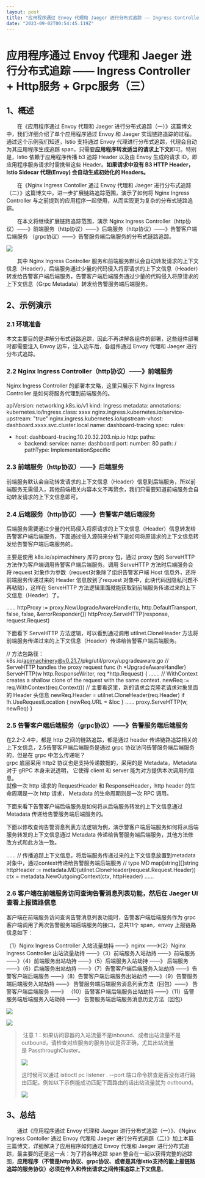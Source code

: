 ```yaml
---
layout: post
title: "应用程序通过 Envoy 代理和 Jaeger 进行分布式追踪 —— Ingress Controller + Http服务 + Grpc服务（三）"
date: "2023-09-02T00:54:45.119Z"
---
```

应用程序通过 Envoy 代理和 Jaeger 进行分布式追踪 —— Ingress Controller + Http服务 + Grpc服务（三）
==========================================================================

1、概述
----

　　在《应用程序通过 Envoy 代理和 Jaeger 进行分布式追踪（一）》这篇博文中，我们详细介绍了单个应用程序通过 Envoy 和 Jaeger 实现链路追踪的过程。通过这个示例我们知道，Istio 支持通过 Envoy 代理进行分布式追踪，代理会自动为其应用程序生成追踪 span，只需要**应用程序转发适当的请求上下文**即可。特别是，Istio 依赖于应用程序传播 b3 追踪 Header 以及由 Envoy 生成的请求 ID，即应用程序服务请求时需携带这些 Header。**如果请求中没有 B3 HTTP Header，Istio Sidecar 代理(Envoy) 会自动生成初始化的 Headers。**

　　在《Nginx Ingress Contoller 通过 Envoy 代理和 Jaeger 进行分布式追踪（二）》这篇博文中，进一步扩展链路追踪范围，演示了如何将 Nginx Ingress Controller 与之前提到的应用程序一起使用，从而实现更为复杂的分布式链路追踪。

　　在本文将继续扩展链路追踪范围，演示 Nginx Ingress Controller（http协议）——》前端服务（http协议）——》后端服务（http协议）——》告警客户端后端服务 （grpc协议）——》告警服务端后端服务的分布式链路追踪。

![](https://img2023.cnblogs.com/blog/624219/202309/624219-20230901095205170-129893031.png)

　　其中 Nginx Ingress Controller 服务和前端服务默认会自动转发请求的上下文信息（Header），后端服务通过少量的代码侵入将原请求的上下文信息（Header）转发给告警客户端后端服务，告警客户端后端服务通过少量的代码侵入将原请求的上下文信息（Grpc Metadata）转发给告警服务端后端服务。

2、示例演示
------

### 2.1 环境准备

本文主要目的是讲解分布式链路追踪，因此不再讲解各组件的部署，这些组件部署时都需要注入 Envoy 边车，注入边车后，各组件通过 Envoy 代理和 Jaeger 进行分布式追踪。 

### 2.2 Nginx Ingress Controller（http协议）——》前端服务

Nginx Ingress Controller 的部署本文略，这里只展示下 Nginx Ingress Controller 是如何将服务代理到前端服务的。

apiVersion: networking.k8s.io/v1
kind: Ingress
metadata:
  annotations:
    kubernetes.io/ingress.class: xxxx
    nginx.ingress.kubernetes.io/service-upstream: "true"
    nginx.ingress.kubernetes.io/upstream-vhost: dashboard.xxxx.svc.cluster.local
  name: dashboard-tracing
spec:
  rules:
  - host: dashboard-tracing.10.20.32.203.nip.io
    http:
      paths:
      - backend:
          service:
            name: dashboard
            port:
              number: 80
        path: /
        pathType: ImplementationSpecific

### 2.3 前端服务（http协议）——》后端服务

前端服务默认会自动转发请求的上下文信息（Header）信息到后端服务，所以前端服务无需侵入，其他前端相关内容本文不再赘余，我们只需要知道前端服务会自动转发请求的上下文信息即可。 

### 2.4 后端服务（http协议）——》告警客户端后端服务 

后端服务需要通过少量的代码侵入将原请求的上下文信息（Header）信息转发给告警客户端后端服务，下面通过侵入源码来分析下是如何将原请求的上下文信息转发给告警客户端后端服务的。

主要是使用 k8s.io/apimachinery 库的 proxy 包，通过 proxy 包的 ServeHTTP 方法作为客户端调用告警客户端后端服务。调用 ServeHTTP 方法时后端服务会将 request 对象作为参数（request对象除了组织告警客户端 Host 信息外，还将前端服务传递过来的 Header 信息放到了request 对象中，此块代码因隐私问题不再粘贴），这样在 ServeHTTP 方法逻辑里面就能获取到前端服务传递过来的上下文信息（Header）了。

......
httpProxy := proxy.NewUpgradeAwareHandler(u, http.DefaultTransport, false, false, &errorResponder{})
httpProxy.ServeHTTP(response, request.Request)

下面看下 ServeHTTP 方法逻辑，可以看到通过调用 utilnet.CloneHeader 方法将前端服务传递过来的上下文信息（Header）传递给告警客户端后端服务。

// 方法包路径： k8s.io/apimachinery@v0.21.7/pkg/util/proxy/upgradeaware.go
// ServeHTTP handles the proxy request
func (h \*UpgradeAwareHandler) ServeHTTP(w http.ResponseWriter, req \*http.Request) {
	.......
	// WithContext creates a shallow clone of the request with the same context.
	newReq := req.WithContext(req.Context())
    // 主要看这里，新的请求会克隆老请求对象里面的 Header 头信息
	newReq.Header = utilnet.CloneHeader(req.Header)
	if !h.UseRequestLocation {
		newReq.URL = &loc
	}
	......
	proxy.ServeHTTP(w, newReq)
}

### 2.5 告警客户端后端服务（grpc协议）——》告警服务端后端服务

在2.2-2.4中，都是 http 之间的链路追踪，都是通过 header 传递链路追踪相关的上下文信息，2.5告警客户端后端服务是通过 grpc 协议访问告警服务端后端服务的，但是在 grpc 中怎么传递呢？  
grpc 底层采用 http2 协议也是支持传递数据的，采用的是 Metadata，Metadata 对于 gRPC 本身来说透明， 它使得 client 和 server 能为对方提供本次调用的信息。  
就像一次 http 请求的 RequestHeader 和 ResponseHeader，http header 的生命周期是一次 http 请求， Metadata 的生命周期则是一次 RPC 调用。

下面来看下告警客户端后端服务是如何将从后端服务转发的上下文信息通过 Metadata 传递给告警服务端后端服务的。

下面以修改查询告警消息列表方法逻辑为例，演示警客户端后端服务如何将从后端服务转发的上下文信息通过 Metadata 传递给告警服务端后端服务，其他方法修改方式和此方法一致。

......
// 传播追踪上下文信息，将后端服务传递过来的上下文信息放置到metadata对象中，通过context传递给告警服务端后端服务
// type MD map\[string\]\[\]string
httpHeader := metadata.MD(utilnet.CloneHeader(request.Request.Header))
ctx = metadata.NewOutgoingContext(ctx, httpHeader)
......

### 2.6 客户端在前端服务访问查询告警消息列表功能，然后在 Jaeger UI 查看上报链路信息

客户端在前端服务访问查询告警消息列表功能时，告警客户端后端服务作为 grpc 客户端调用了两次告警服务端后端服务的接口，总共11个 span，envoy 上报链路信息如下：

（1）Nginx Ingress Controller 入站流量劫持 ——》nginx ——》（2）Nginx Ingress Controller 出站流量劫持 ——》（3）前端服务入站劫持 ——》前端服务 ——》（4）前端服务出站劫持 ——》（5）后端服务入站劫持 ——》 后端服务 ——》（6）后端服务出站劫持 ——》（7）告警客户端后端服务入站劫持 ——》告警客户端后端服务 ——》（8）告警客户端后端服务出站劫持 ——》（9）告警服务端后端服务入站劫持 ——》 告警服务端后端服务消息列表方法（回包）——》 告警客户端后端服务 ——》 （10）告警客户端后端服务出站劫持 ——》（11）告警服务端后端服务入站劫持 ——》 告警服务端后端服务消息历史方法（回包）

![](https://img2023.cnblogs.com/blog/624219/202309/624219-20230901140445026-920815264.png)

![](https://img2023.cnblogs.com/blog/624219/202309/624219-20230901151733556-567175202.png)

>  注意 1：如果访问容器的入站流量不是inbound、或者出站流量不是outbound，请检查对应服务的服务协议是否正确，尤其出站流量是 PassthroughCluster。
> 
> ![](https://img2023.cnblogs.com/blog/624219/202309/624219-20230901151948770-527087264.png)
> 
> 这时候可以通过 istioctl pc listener <pod-name>.<pod-namespace> --port 端口命令排查是否没有进行路由匹配。例如以下示例能成功匹配下面路由的话出站流量就为 outbound。
> 
> ![](https://img2023.cnblogs.com/blog/624219/202309/624219-20230901154205804-1682995790.png)

3、总结
----

　　通过《应用程序通过 Envoy 代理和 Jaeger 进行分布式追踪（一）》、《Nginx Ingress Contoller 通过 Envoy 代理和 Jaeger 进行分布式追踪（二）》加上本篇三篇博文，详细解决了应用程序如何通过 Envoy 代理和 Jaeger 进行分布式追踪，最主要的还是这一点：为了将各种追踪 span 整合在一起以获得完整的追踪图，**应用程序（不管是http协议、grpc协议、或者是其他Istio支持的能上报链路追踪的服务协议）必须在传入和传出请求之间传播追踪上下文信息**。